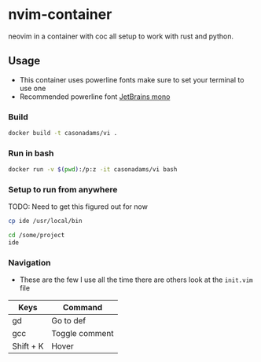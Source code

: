 # nvim-container

neovim in a container with coc all setup to work with rust and python.

## Usage

- This container uses powerline fonts make sure to set your terminal to use one
- Recommended powerline font [JetBrains mono](https://www.jetbrains.com/lp/mono/)

### Build

```bash
docker build -t casonadams/vi .
```

### Run in bash

```bash
docker run -v $(pwd):/p:z -it casonadams/vi bash
```

### Setup to run from anywhere

TODO: Need to get this figured out for now

```bash
cp ide /usr/local/bin
```

```bash
cd /some/project
ide
```

### Navigation

- These are the few I use all the time there are others look at the `init.vim` file

| Keys      | Command        |
| ----      | -------        |
| gd        | Go to def      |
| gcc       | Toggle comment |
| Shift + K | Hover          |
